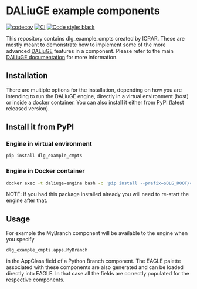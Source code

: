 
# DALiuGE example components

[![codecov](https://codecov.io/gh/ICRAR/daliuge-component-examples/branch/main/graph/badge.svg?token=daliuge-component-examples_token_here)](https://codecov.io/gh/ICRAR/daliuge-component-examples)
[![CI](https://github.com/ICRAR/daliuge-component-examples/actions/workflows/main.yml/badge.svg)](https://github.com/ICRAR/daliuge-component-examples/actions/workflows/main.yml)
[![Code style: black](https://img.shields.io/badge/code%20style-black-000000.svg)](https://github.com/psf/black)

This repository contains dlg_example_cmpts created by ICRAR. These are mostly meant to demonstrate how to implement some of the more advanced [DALiuGE](https://github.com/ICRAR/daliuge) features in a component. Please refer to the main [DALiuGE documentation](https://daliuge.readthedocs.io) for more information.

## Installation

There are multiple options for the installation, depending on how you are intending to run the DALiuGE engine, directly in a virtual environment (host) or inside a docker container. You can also install it either from PyPI (latest released version).

## Install it from PyPI

### Engine in virtual environment
```bash
pip install dlg_example_cmpts
```
### Engine in Docker container
```bash
docker exec -t daliuge-engine bash -c 'pip install --prefix=$DLG_ROOT/code dlg_example_cmpts'
```
NOTE: If you had this package installed already you will need to re-start the engine after that.
## Usage
For example the MyBranch component will be available to the engine when you specify 
```
dlg_example_cmpts.apps.MyBranch
```
in the AppClass field of a Python Branch component. The EAGLE palette associated with these components are also generated and can be loaded directly into EAGLE. In that case all the fields are correctly populated for the respective components.
